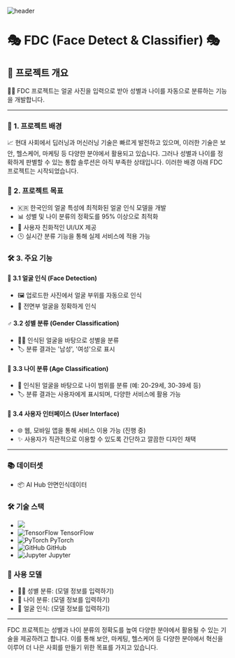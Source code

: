 ![header](https://capsule-render.vercel.app/api?&height=200&type=waving&text=TJE_3rd_project-2)
# 🎭 FDC (Face Detect & Classifier) 🎭

## 🌟 프로젝트 개요

👩👨 FDC 프로젝트는 얼굴 사진을 입력으로 받아 성별과 나이를 자동으로 분류하는 기능을 개발합니다.

---

### 📌 1. 프로젝트 배경

📈 현대 사회에서 딥러닝과 머신러닝 기술은 빠르게 발전하고 있으며, 이러한 기술은 보안, 헬스케어, 마케팅 등 다양한 분야에서 활용되고 있습니다. 그러나 성별과 나이를 정확하게 판별할 수 있는 통합 솔루션은 아직 부족한 상태입니다. 이러한 배경 아래 FDC 프로젝트는 시작되었습니다.

### 🎯 2. 프로젝트 목표

- 🇰🇷 한국인의 얼굴 특성에 최적화된 얼굴 인식 모델을 개발
- 📊 성별 및 나이 분류의 정확도를 95% 이상으로 최적화
- 🎨 사용자 친화적인 UI/UX 제공
- 🕒 실시간 분류 기능을 통해 실제 서비스에 적용 가능

### 🛠️ 3. 주요 기능

#### 🧑 3.1 얼굴 인식 (Face Detection)

- 🖼️ 업로드한 사진에서 얼굴 부위를 자동으로 인식
- 📸 전면부 얼굴을 정확하게 인식

#### ♂️ 3.2 성별 분류 (Gender Classification)

- 👱‍♂️ 인식된 얼굴을 바탕으로 성별을 분류
- 🏷️ 분류 결과는 '남성', '여성'으로 표시

#### 📅 3.3 나이 분류 (Age Classification)

- 🧓 인식된 얼굴을 바탕으로 나이 범위를 분류 (예: 20-29세, 30-39세 등)
- 🏷️ 분류 결과는 사용자에게 표시되며, 다양한 서비스에 활용 가능

#### 📱 3.4 사용자 인터페이스 (User Interface)

- 🌐 웹, 모바일 앱을 통해 서비스 이용 가능 (진행 중)
- ✨ 사용자가 직관적으로 이용할 수 있도록 간단하고 깔끔한 디자인 채택

---

### 📚 데이터셋

- 📦 AI Hub 안면인식데이터

### 🛠️ 기술 스택

- <img src="https://img.shields.io/badge/Python-3776AB?style=for-the-badge&logo=Python&logoColor=white">
- ![TensorFlow](https://example.com/tensorflow-icon.png) TensorFlow
- ![PyTorch](https://example.com/pytorch-icon.png) PyTorch
- ![GitHub](https://example.com/github-icon.png) GitHub
- ![Jupyter](https://example.com/jupyter-icon.png) Jupyter

### 📄 사용 모델

- 👱‍♂️ 성별 분류: (모델 정보를 입력하기)
- 🧓 나이 분류: (모델 정보를 입력하기)
- 🧑 얼굴 인식: (모델 정보를 입력하기)

---

FDC 프로젝트는 성별과 나이 분류의 정확도를 높여 다양한 분야에서 활용될 수 있는 기술을 제공하려고 합니다. 이를 통해 보안, 마케팅, 헬스케어 등 다양한 분야에서 혁신을 이루어 더 나은 사회를 만들기 위한 목표를 가지고 있습니다.
